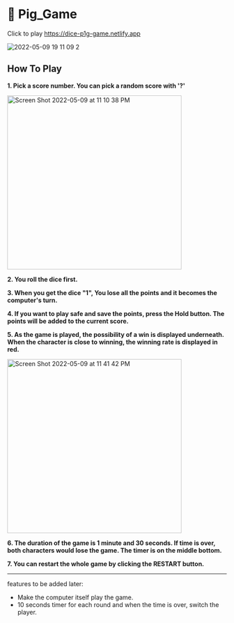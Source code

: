 # 🐷 Pig_Game


Click to play https://dice-p1g-game.netlify.app

![2022-05-09 19 11 09 2](https://user-images.githubusercontent.com/104736314/167528871-af0884fd-1a4a-4b8b-9a9c-5c1dc4742e34.gif)


## How To Play

**1. Pick a score number. You can pick a random score with '?'**

<img width="400" alt="Screen Shot 2022-05-09 at 11 10 38 PM" src="https://user-images.githubusercontent.com/104736314/167560831-275b89e2-28b5-4a82-92e0-505ae8dcde59.png">

**2. You roll the dice first.**

**3. When you get the dice "1", You lose all the points and it becomes the computer's turn.** 

**4. If you want to play safe and save the points, press the Hold button. The points will be added to the current score.** 

**5. As the game is played, the possibility of a win is displayed underneath. When the character is close to winning, the winning rate is displayed in red.** 

<img width="400" alt="Screen Shot 2022-05-09 at 11 41 42 PM" src="https://user-images.githubusercontent.com/104736314/167564521-a5e61478-da0a-4497-83ce-608b210bd98f.png">


**6. The duration of the game is 1 minute and 30 seconds. If time is over, both characters would lose the game. The timer is on the middle bottom.** 

**7. You can restart the whole game by clicking the RESTART button.**


-------------------------------------------------------------------------------------
features to be added later:

- Make the computer itself play the game. 
- 10 seconds timer for each round and when the time is over, switch the player. 
